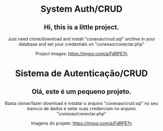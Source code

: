 <center>
<h1>System Auth/CRUD</h1>
<h2>Hi, this is a little project.</h2>
<p>Just need clone/download and install "conexao/crud.sql" archive in your database and set your credentials on "conexao/conectar.php"</p>
Project images: <a href="https://imgur.com/a/FdRPE7n">https://imgur.com/a/FdRPE7n</a>
</center>

<center>
<h1>Sistema de Autenticação/CRUD</h1>
<h2>Olá, este é um pequeno projeto.</h2>
<p>Basta clonar/fazer download e instalar o arquivo "conexao/crud.sql" no seu bancco de dados e setar suas credenciais no arquivo "conexao/conectar.php"</p>
Imagens do projeto: <a href="https://imgur.com/a/FdRPE7n">https://imgur.com/a/FdRPE7n</a>
</center>
